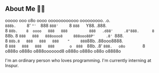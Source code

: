 ## About Me 👋😀

<!--
**NilEra-K/NilEra-K** is a ✨ _special_ ✨ repository because its `README.md` (this file) appears on your GitHub profile.

Here are some ideas to get you started:

- 🔭 I’m currently working on ...
- 🌱 I’m currently learning ...
- 👯 I’m looking to collaborate on ...
- 🤔 I’m looking for help with ...
- 💬 Ask me about ...
- 📫 How to reach me: ...
- 😄 Pronouns: ...
- ⚡ Fun fact: ...
-->
ooooo      ooo  o8o  oooo  oooooooooooo ooooooooo.         .o.       
`888b.     `8'  `"'  `888  `888'     `8 `888   `Y88.      .888.      
 8 `88b.    8  oooo   888   888          888   .d88'     .8"888.     
 8   `88b.  8  `888   888   888oooo8     888ooo88P'     .8' `888.    
 8     `88b.8   888   888   888    "     888`88b.      .88ooo8888.   
 8       `888   888   888   888       o  888  `88b.   .8'     `888.  
o8o        `8  o888o o888o o888ooooood8 o888o  o888o o88o     o8888o 
                                                                                                                                          

I'm an ordinary person who loves programming. I'm currently interning at Inspur.

